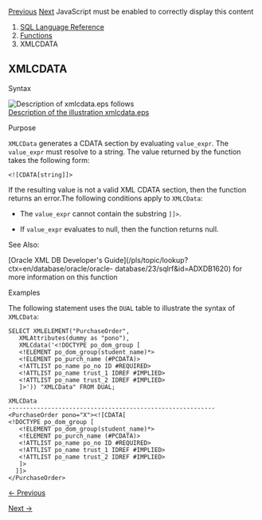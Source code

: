 [Previous](XMLCAST.md) [Next](XMLCOLATTVAL.md) JavaScript must be enabled
to correctly display this content

  1. [SQL Language Reference ](index.md)
  2. [Functions](Functions.md)
  3. XMLCDATA 

## XMLCDATA

Syntax

![Description of xmlcdata.eps
follows](https://docs.oracle.com/en/database/oracle/oracle-database/23/sqlrf/img/xmlcdata.gif)  
[Description of the illustration xmlcdata.eps](img_text/xmlcdata.md)

Purpose

`XMLCData` generates a CDATA section by evaluating `value_expr`. The
`value_expr` must resolve to a string. The value returned by the function
takes the following form:

    
    
    <![CDATA[string]]>
    

If the resulting value is not a valid XML CDATA section, then the function
returns an error.The following conditions apply to `XMLCData`:

  * The `value_expr` cannot contain the substring `]]>`. 

  * If `value_expr` evaluates to null, then the function returns null. 

See Also:

[Oracle XML DB Developer's
Guide](/pls/topic/lookup?ctx=en/database/oracle/oracle-
database/23/sqlrf&id=ADXDB1620) for more information on this function

Examples

The following statement uses the `DUAL` table to illustrate the syntax of
`XMLCData`:

    
    
    SELECT XMLELEMENT("PurchaseOrder",
       XMLAttributes(dummy as "pono"),
       XMLCdata('<!DOCTYPE po_dom_group [
       <!ELEMENT po_dom_group(student_name)*>
       <!ELEMENT po_purch_name (#PCDATA)>
       <!ATTLIST po_name po_no ID #REQUIRED>
       <!ATTLIST po_name trust_1 IDREF #IMPLIED>
       <!ATTLIST po_name trust_2 IDREF #IMPLIED>
       ]>')) "XMLCData" FROM DUAL;
     
    XMLCData
    ----------------------------------------------------------
    <PurchaseOrder pono="X"><![CDATA[
    <!DOCTYPE po_dom_group [
       <!ELEMENT po_dom_group(student_name)*>
       <!ELEMENT po_purch_name (#PCDATA)>
       <!ATTLIST po_name po_no ID #REQUIRED>
       <!ATTLIST po_name trust_1 IDREF #IMPLIED>
       <!ATTLIST po_name trust_2 IDREF #IMPLIED>
       ]>
      ]]>
    </PurchaseOrder>


[← Previous](XMLCAST.md)

[Next →](XMLCOLATTVAL.md)
